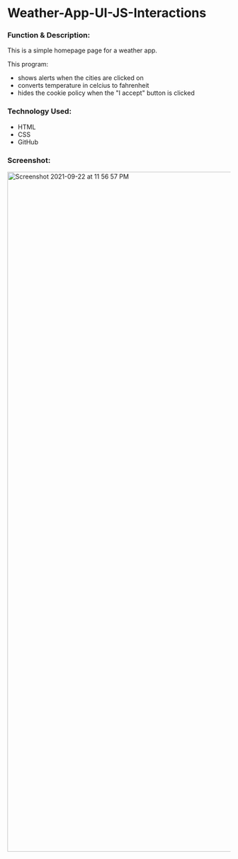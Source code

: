 # Weather-App-UI-JS-Interactions

<h3>Function & Description:</h3>
This is a simple homepage page for a weather app.

This program:

- shows alerts when the cities are clicked on
- converts temperature in celcius to fahrenheit
- hides the cookie policy when the "I accept" button is clicked


<h3>Technology Used:</h3>

- HTML
- CSS
- GitHub 



<h3>Screenshot:</h3>


<img width="1536" alt="Screenshot 2021-09-22 at 11 56 57 PM" src="https://user-images.githubusercontent.com/40691059/134432775-b65f0a20-3a49-4a07-b189-aa83957b40a3.png">
